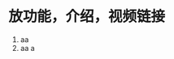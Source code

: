 # 放功能，介绍，视频链接

1.  aa
2.  aa a

<Text />

<script setup>
import Text from "@/components/index.vue";
</script>
